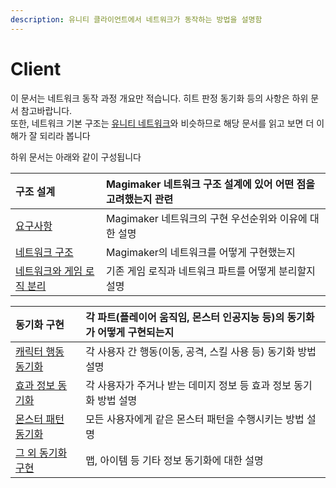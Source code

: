 ```yaml
---
description: 유니티 클라이언트에서 네트워크가 동작하는 방법을 설명함
---
```


# Client

이 문서는 네트워크 동작 과정 개요만 적습니다. 히트 판정 동기화 등의 사항은 하위 문서 참고바랍니다.   
또한, 네트워크 기본 구조는 [유니티 네트워크](https://docs.unity3d.com/kr/current/Manual/UNetPlayers.html)와 비슷하므로 해당 문서를 읽고 보면 더 이해가 잘 되리라 봅니다

하위 문서는 아래와 같이 구성됩니다

| 구조 설계 | Magimaker 네트워크 구조 설계에 있어 어떤 점을 고려했는지 관련  |
| :--- | :--- |
| [요구사항](undefined.md)  | Magimaker 네트워크의 구현 우선순위와 이유에 대한 설명  |
| [네트워크 구조](undefined-4.md)  | Magimaker의 네트워크를 어떻게 구현했는지  |
| [네트워크와 게임 로직 분리](undefined-3.md)  | 기존 게임 로직과 네트워크 파트를 어떻게  분리할지 설명  |

| 동기화 구현  | 각 파트\(플레이어 움직임, 몬스터 인공지능 등\)의 동기화가 어떻게 구현되는지  |
| :--- | :--- |
| [캐릭터 행동 동기화](undefined-2.md)  | 각 사용자 간 행동\(이동, 공격, 스킬 사용 등\) 동기화 방법 설명  |
| [효과 정보 동기화](undefined-5.md)  | 각 사용자가 주거나 받는 데미지 정보 등 효과 정보 동기화 방법 설명 |
| [몬스터 패턴 동기화](undefined-1.md)  | 모든 사용자에게 같은 몬스터 패턴을 수행시키는 방법 설명  |
| [그 외 동기화 구현](undefined-6.md)  | 맵, 아이템 등 기타 정보 동기화에 대한 설명 |



